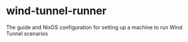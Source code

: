 # wind-tunnel-runner
The guide and NixOS configuration for setting up a machine to run Wind Tunnel scenarios
